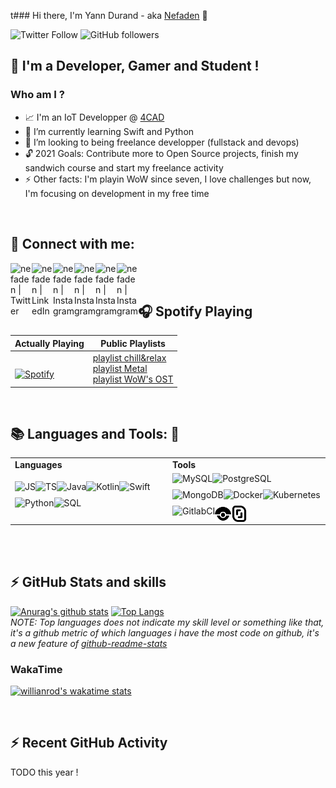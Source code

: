 t### Hi there, I'm Yann Durand - aka [Nefaden][website] 👋

![Twitter Follow](https://img.shields.io/twitter/follow/YannDurand11?color=blue&logo=twitter&style=for-the-badge)
![GitHub followers](https://img.shields.io/github/followers/nefaden?color=blue&logo=github&style=for-the-badge)

## :sparkler: I'm a Developer, Gamer and Student !
### Who am I ? 
- :chart_with_upwards_trend: I'm an IoT Developper @ [4CAD][4CAD]
- 🌱  I’m currently learning Swift and Python
- 👯  I’m looking to being freelance developper (fullstack and devops)
- :unlock:  2021 Goals: Contribute more to Open Source projects, finish my sandwich course and start my freelance activity
- :zap: Other facts: I'm playin WoW since seven, I love challenges but now, I'm focusing on development in my free time

<br />

## :stars: Connect with me:  

[<img width="34px" align="left" alt="nefaden | Twitter" width="22px" src="https://img.icons8.com/fluent/48/000000/twitter.png" />][twitter]
[<img width="34px" align="left" alt="nefaden | LinkedIn" width="22px" src="https://img.icons8.com/fluent/48/000000/linkedin.png" />][linkedin]
[<img width="34px" align="left" alt="nefaden | Instagram" width="22px" src="https://img.icons8.com/fluent/48/000000/instagram-new.png" />][instagram]
[<img width="34px" align="left" alt="nefaden | Instagram" width="22px" src="https://img.icons8.com/color/48/000000/youtube.png" />][youtube]
[<img width="34px" align="left" alt="nefaden | Instagram" width="22px" src="https://img.icons8.com/fluent/48/000000/discord-logo.png" />][discord]
[<img width="34px" align="left" alt="nefaden | Instagram" width="22px" src="https://img.icons8.com/color/48/000000/slack-new.png" />][slack]

<br />
<br />

## 🎧 Spotify Playing 

Actually Playing | Public Playlists
--------------------------|----------------
&nbsp; <br> [![Spotify](https://novatorem.vercel.app/api/spotify)](https://open.spotify.com/user/nefaden) | [playlist chill&relax][spotify_chill&relax] <br />[playlist Metal][spotify_metal] <br />[playlist WoW's OST][spotify_wowost] <br />

<!--
<table width="100%"> 
  <tr>
  <td width="50%">
      
&nbsp; <br> [![Spotify](https://novatorem.vercel.app/api/spotify)](https://open.spotify.com/user/nefaden)

  </td>
  <td>

  [playlist chill&relax][spotify_chill&relax] <br />
  [playlist Metal][spotify_metal] <br />
  [playlist WoW's OST][spotify_wowost] <br />

  </td>
</table>

Languages | Tools
--------------------------|--------------------------
<img align="left" alt="JS" height="26" src="https://img.icons8.com/color/48/000000/javascript.png"/><img align="left" alt="TS" height="26" src="https://img.icons8.com/color/48/000000/typescript.png"/><img align="left" alt="Java" height="26" src="https://img.icons8.com/color/48/000000/java-coffee-cup-logo.png"/><img align="left" alt="Kotlin" height="26" src="https://img.icons8.com/color/48/000000/kotlin.png"/><img align="left" alt="Swift" height="26" src="https://img.icons8.com/fluent/48/000000/swift.png"/>
<img align="left" alt="Python" height="26" src="https://img.icons8.com/color/48/000000/python.png"/><img align="left" alt="SQL" height="26" src="https://img.icons8.com/nolan/64/sql.png"/> | <img align="left" alt="MySQL" height="26" src="https://img.icons8.com/color/48/000000/mysql.png"/><img align="left" alt="PostgreSQL" height="26" src="https://img.icons8.com/color/48/000000/postgreesql.png"/><img align="left" alt="MongoDB" height="26" src="https://img.icons8.com/color/48/000000/mongodb.png"/><img align="left" alt="Docker" height="26" src="https://img.icons8.com/color/48/000000/docker.png"/><img align="left" alt="Kubernetes" height="26" src="https://img.icons8.com/color/48/000000/kubernetes.png"/><img align="left" alt="GitlabCI" height="26" src="https://img.icons8.com/color/48/000000/gitlab.png"/><img align="left" alt="DroneCI" height="26" src="./assets/tools/drone.svg"/><img align="left" alt="Scaleway" height="26" src="./assets/tools/scaleway.svg"/>
-->

[//]: <> (The `&nbsp;` is to have Aphelion take up more space)

<br />

## :books: Languages and Tools: :wrench:

<table width="100%">
  <tr>
    <td width="50%"><b>Languages<b></td>
    <td width="50%"><b>Tools<b></td>
  </tr>
  </tr>
    <td width="50%">
      <img align="left" alt="JS" height="26" src="https://img.icons8.com/color/48/000000/javascript.png"/>
      <img align="left" alt="TS" height="26" src="https://img.icons8.com/color/48/000000/typescript.png"/>
      <img align="left" alt="Java" height="26" src="https://img.icons8.com/color/48/000000/java-coffee-cup-logo.png"/>
      <img align="left" alt="Kotlin" height="26" src="https://img.icons8.com/color/48/000000/kotlin.png"/>
      <img align="left" alt="Swift" height="26" src="https://img.icons8.com/fluent/48/000000/swift.png"/>
      <img align="left" alt="Python" height="26" src="https://img.icons8.com/color/48/000000/python.png"/>
      <img align="left" alt="SQL" height="26" src="https://img.icons8.com/nolan/64/sql.png"/>
    </td>
    <td width=50%">
      <img align="left" alt="MySQL" height="26" src="https://img.icons8.com/color/48/000000/mysql.png"/>
      <img align="left" alt="PostgreSQL" height="26" src="https://img.icons8.com/color/48/000000/postgreesql.png"/>
      <img align="left" alt="MongoDB" height="26" src="https://img.icons8.com/color/48/000000/mongodb.png"/>
      <img align="left" alt="Docker" height="26" src="https://img.icons8.com/color/48/000000/docker.png"/>
      <img align="left" alt="Kubernetes" height="26" src="https://img.icons8.com/color/48/000000/kubernetes.png"/>
      <img align="left" alt="GitlabCI" height="26" src="https://img.icons8.com/color/48/000000/gitlab.png"/>
      <img align="left" alt="DroneCI" height="26" src="./assets/tools/drone.svg"/>
      <img align="left" alt="Scaleway" height="26" src="./assets/tools/scaleway.svg"/>
    </td>
  </tr>
</table>

<br />
<br />

## :zap: GitHub Stats and skills

[![Anurag's github stats](https://github-readme-stats.vercel.app/api?username=nefaden&count_private=true&show_icons=true&theme=midnight-purple)](https://github.com/anuraghazra/github-readme-stats)
[![Top Langs](https://github-readme-stats.vercel.app/api/top-langs/?username=nefaden&layout=compact&theme=midnight-purple)](https://github.com/anuraghazra/github-readme-stats)
<br />
*NOTE: Top languages does not indicate my skill level or something like that, it's a github metric of which languages i have the most code on github, it's a new feature of [github-readme-stats](https://github.com/anuraghazra/github-readme-stats)*

### WakaTime

[![willianrod's wakatime stats](https://github-readme-stats.vercel.app/api/wakatime?username=nefaden&theme=midnight-purple)](https://github.com/anuraghazra/github-readme-stats)

<br />

## :zap: Recent GitHub Activity
  
<!--START_SECTION:activity-->
TODO this year !
<!--END_SECTION:activity-->

<br />

[4CAD]: https://www.4cadgroup.com/
[twitter]: https://twitter.com/YannDurand11 
[instagram]: https://www.instagram.com/nefa_yann/ 
[linkedin]: https://www.linkedin.com/in/yann-durand-12456212a/ 
[discord]: https://discord.gg/VDC6araa
[slack]: https://
[youtube]: https://www.youtube.com/channel/UCwl2xhVlp7POMznBOgcedww
[website]: https://nefaden.github.io/
[spotify_chill&relax]: https://open.spotify.com/playlist/3SWZ5oFiTyHmf0dc2BDOQp
[spotify_metal]: https://open.spotify.com/playlist/4fPi4z0xDEeuLOroXqGbK6
[spotify_wowost]: https://open.spotify.com/playlist/3smqCGfMEgIVio0mHEC1a3
